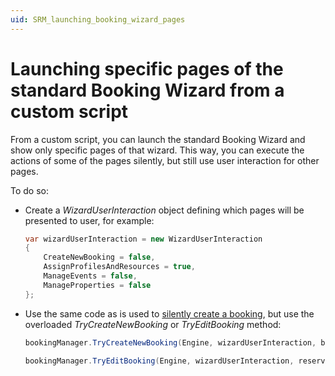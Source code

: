 ```yaml
---
uid: SRM_launching_booking_wizard_pages
---
```


# Launching specific pages of the standard Booking Wizard from a custom script

From a custom script, you can launch the standard Booking Wizard and show only specific pages of that wizard. This way, you can execute the actions of some of the pages silently, but still use user interaction for other pages.

To do so:

- Create a *WizardUserInteraction* object defining which pages will be presented to user, for example:<!-- RN 30376 -->

  ```csharp
  var wizardUserInteraction = new WizardUserInteraction
  {
      CreateNewBooking = false,
      AssignProfilesAndResources = true,
      ManageEvents = false,
      ManageProperties = false
  };
  ```

- Use the same code as is used to [silently create a booking](xref:SRM_creating_booking_silently), but use the overloaded *TryCreateNewBooking* or *TryEditBooking* method:

  ```csharp
  bookingManager.TryCreateNewBooking(Engine, wizardUserInteraction, bookingData, this.functions, null, bookingProperties, out reservation);
  ```

  ```csharp
  bookingManager.TryEditBooking(Engine, wizardUserInteraction, reservationId, bookingData, null, null, null, null);
  ```
